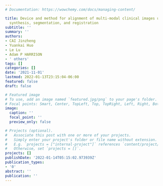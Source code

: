 ```yaml
---
# Documentation: https://wowchemy.com/docs/managing-content/

title: Device and method for alignment of multi-modal clinical images using joint
  synthesis, segmentation, and registration
subtitle: ''
summary: ''
authors:
- CAI Jinzheng
- Yuankai Huo
- Le Lu
- Adam P HARRISON
- ' others'
tags: []
categories: []
date: '2021-11-01'
lastmod: 2022-01-13T23:15:04-06:00
featured: false
draft: false

# Featured image
# To use, add an image named `featured.jpg/png` to your page's folder.
# Focal points: Smart, Center, TopLeft, Top, TopRight, Left, Right, BottomLeft, Bottom, BottomRight.
image:
  caption: ''
  focal_point: ''
  preview_only: false

# Projects (optional).
#   Associate this post with one or more of your projects.
#   Simply enter your project's folder or file name without extension.
#   E.g. `projects = ["internal-project"]` references `content/project/deep-learning/index.md`.
#   Otherwise, set `projects = []`.
projects: []
publishDate: '2022-01-14T05:15:02.973939Z'
publication_types:
- '0'
abstract: ''
publication: ''
---
```

